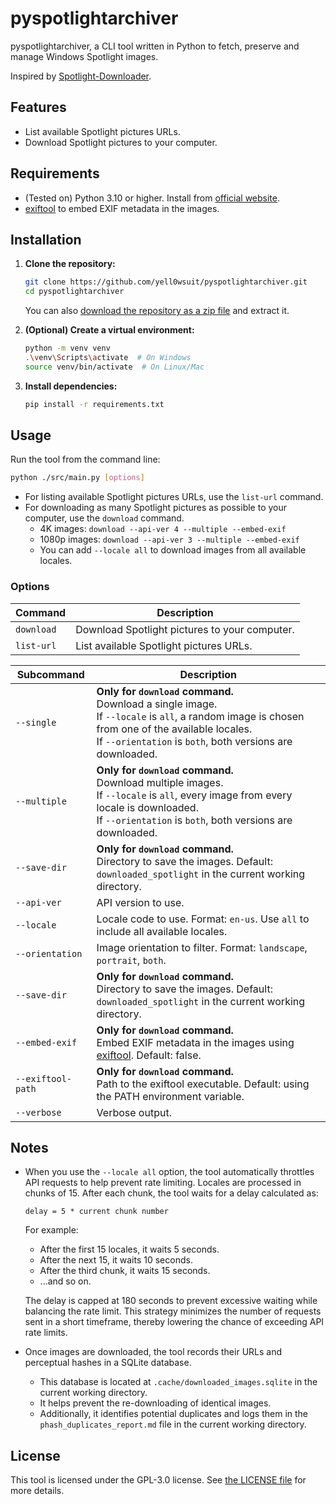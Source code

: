 # pyspotlightarchiver

pyspotlightarchiver, a CLI tool written in Python to fetch, preserve and manage Windows Spotlight images.

Inspired by [Spotlight-Downloader](https://github.com/ORelio/Spotlight-Downloader).

## Features

- List available Spotlight pictures URLs.
- Download Spotlight pictures to your computer.

## Requirements

- (Tested on) Python 3.10 or higher. Install from [official website](https://www.python.org/downloads/).
- [exiftool](https://exiftool.org/) to embed EXIF metadata in the images.

## Installation

1. **Clone the repository:**

   ```bash
   git clone https://github.com/yell0wsuit/pyspotlightarchiver.git
   cd pyspotlightarchiver
   ```

   You can also [download the repository as a zip file](https://github.com/yell0wsuit/pyspotlightarchiver/archive/refs/heads/main.zip) and extract it.

2. **(Optional) Create a virtual environment:**

   ```bash
   python -m venv venv
   .\venv\Scripts\activate  # On Windows
   source venv/bin/activate  # On Linux/Mac
   ```

3. **Install dependencies:**

   ```bash
   pip install -r requirements.txt
   ```

## Usage

Run the tool from the command line:

```bash
python ./src/main.py [options]
```

- For listing available Spotlight pictures URLs, use the `list-url` command.
- For downloading as many Spotlight pictures as possible to your computer, use the `download` command.
  - 4K images: `download --api-ver 4 --multiple --embed-exif`
  - 1080p images: `download --api-ver 3 --multiple --embed-exif`
  - You can add `--locale all` to download images from all available locales.

### Options

| Command | Description |
|---------|-------------|
| `download` | Download Spotlight pictures to your computer. |
| `list-url` | List available Spotlight pictures URLs. |

| Subcommand | Description |
|------------|-------------|
| `--single` | <strong>Only for `download` command.</strong><br>Download a single image.<br>If `--locale` is `all`, a random image is chosen from one of the available locales.<br>If `--orientation` is `both`, both versions are downloaded. |
| `--multiple` | <strong>Only for `download` command.</strong><br>Download multiple images.<br>If `--locale` is `all`, every image from every locale is downloaded.<br>If `--orientation` is `both`, both versions are downloaded. |
| `--save-dir` | <strong>Only for `download` command.</strong><br>Directory to save the images. Default: `downloaded_spotlight` in the current working directory. |
| `--api-ver` | API version to use. |
| `--locale` | Locale code to use. Format: `en-us`. Use `all` to include all available locales. |
| `--orientation` | Image orientation to filter. Format: `landscape`, `portrait`, `both`. |
| `--save-dir` | <strong>Only for `download` command.</strong><br>Directory to save the images. Default: `downloaded_spotlight` in the current working directory. |
| `--embed-exif` | <strong>Only for `download` command.</strong><br>Embed EXIF metadata in the images using [exiftool](https://exiftool.org/). Default: false. |
| `--exiftool-path` | <strong>Only for `download` command.</strong><br>Path to the exiftool executable. Default: using the PATH environment variable. |
| `--verbose` | Verbose output. |

## Notes

- When you use the `--locale all` option, the tool automatically throttles API requests to help prevent rate limiting. Locales are processed in chunks of 15. After each chunk, the tool waits for a delay calculated as:

  `delay = 5 * current chunk number`

  For example:

  - After the first 15 locales, it waits 5 seconds.
  - After the next 15, it waits 10 seconds.
  - After the third chunk, it waits 15 seconds.
  - ...and so on.

  The delay is capped at 180 seconds to prevent excessive waiting while balancing the rate limit. This strategy minimizes the number of requests sent in a short timeframe, thereby lowering the chance of exceeding API rate limits.

- Once images are downloaded, the tool records their URLs and perceptual hashes in a SQLite database.
  - This database is located at `.cache/downloaded_images.sqlite` in the current working directory.
  - It helps prevent the re-downloading of identical images.
  - Additionally, it identifies potential duplicates and logs them in the `phash_duplicates_report.md` file in the current working directory.

## License

This tool is licensed under the GPL-3.0 license. See [the LICENSE file](LICENSE) for more details.
